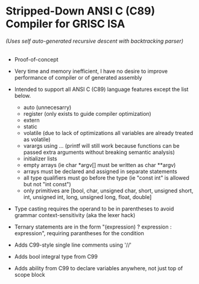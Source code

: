   # Stripped-Down ANSI C (C89) Compiler for GRISC ISA

  ###### (Uses self auto-generated recursive descent with backtracking parser)

  * Proof-of-concept

  * Very time and memory inefficient, I have no desire to improve performance of compiler or of generated assembly

  * Intended to support all ANSI C (C89) language features except the list below.

    * auto (unnecesarry)
    * register (only exists to guide compiler optimization)
    * extern
    * static
    * volatile (due to lack of optimizations all variables are already treated as volatile)
    * varargs using ... (printf will still work because functions can be passed extra arguments without breaking semantic analysis)
    * initializer lists
    * empty arrays (ie char *argv[] must be written as char **argv)
    * arrays must be declared and assigned in separate statements
    * all type qualifiers must go before the type (ie "const int" is allowed but not "int const")
    * only primitives are [bool, char, unsigned char, short, unsigned short, int, unsigned int, long, unsigned long, float, double]

  * Type casting requires the operand to be in parentheses to avoid grammar context-sensitivity (aka the lexer hack)
  * Ternary statements are in the form "(expression) ? expression : expression", requiring parantheses for the condition
  * Adds C99-style single line comments using '//'
  * Adds bool integral type from C99
  * Adds ability from C99 to declare variables anywhere, not just top of scope block